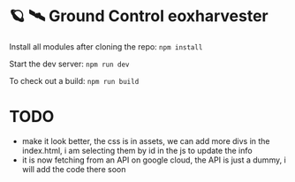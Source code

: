 # 🪐 🛰️ Ground Control eoxharvester

Install all modules after cloning the repo: 
`npm install`

Start the dev server:
`npm run dev`

To check out a build:
`npm run build`

# TODO

- make it look better, the css is in assets, we can add more divs in the index.html, i am selecting them by id in the js to update the info
- it is now fetching from an API on google cloud, the API is just a dummy, i will add the code there soon
